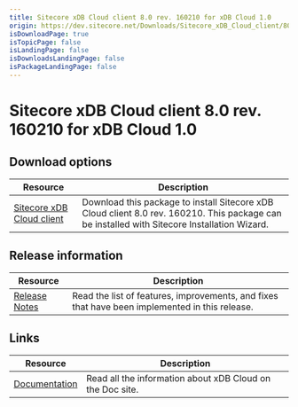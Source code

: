 ```yaml
---
title: Sitecore xDB Cloud client 8.0 rev. 160210 for xDB Cloud 1.0
origin: https://dev.sitecore.net/Downloads/Sitecore_xDB_Cloud_client/80/Sitecore_xDB_Cloud_client_80_rev_160210.aspx
isDownloadPage: true
isTopicPage: false
isLandingPage: false
isDownloadsLandingPage: false
isPackageLandingPage: false
---
```


# Sitecore xDB Cloud client 8.0 rev. 160210 for xDB Cloud 1.0

## Download options

 | Resource | Description |
 | --- | --- |
 | [Sitecore xDB Cloud client](https://scdp.blob.core.windows.net/downloads/Sitecore%20xDB%20Cloud%20client/80/Sitecore%20xDB%20Cloud%20client%2080%20rev%20160210/Secure/Sitecore.Cloud.Xdb.Update%208.0%20rev.%20160210.zip) | Download this package to install Sitecore xDB Cloud client 8.0 rev. 160210. This package can be installed with Sitecore Installation Wizard. |

## Release information

 | Resource | Description |
 | --- | --- |
 | [Release Notes](/downloads/Sitecore_xDB_Cloud_client/80/Sitecore_xDB_Cloud_client_80_rev_160210/Release_Notes) | Read the list of features, improvements, and fixes that have been implemented in this release. |

## Links

 | Resource | Description |
 | --- | --- |
 | [Documentation](https://doc.sitecore.net/cloud/xdb_cloud) | Read all the information about xDB Cloud on the Doc site. |